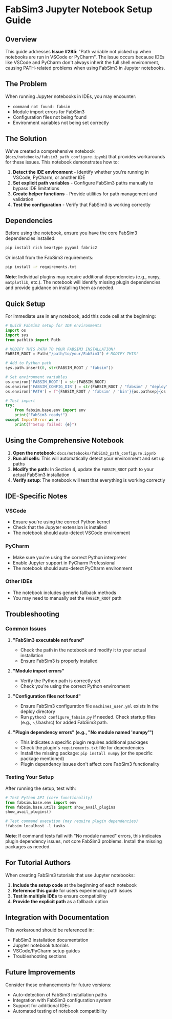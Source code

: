 # FabSim3 Jupyter Notebook Setup Guide

## Overview

This guide addresses **Issue #295**: "Path variable not picked up when notebooks are run in VSCode or PyCharm". The issue occurs because IDEs like VSCode and PyCharm don't always inherit the full shell environment, causing PATH-related problems when using FabSim3 in Jupyter notebooks.

## The Problem

When running Jupyter notebooks in IDEs, you may encounter:

- `command not found: fabsim`
- Module import errors for FabSim3
- Configuration files not being found
- Environment variables not being set correctly

## The Solution

We've created a comprehensive notebook (`docs/notebooks/fabsim3_path_configure.ipynb`) that provides workarounds for these issues. This notebook demonstrates how to:

1. **Detect the IDE environment** - Identify whether you're running in VSCode, PyCharm, or another IDE
2. **Set explicit path variables** - Configure FabSim3 paths manually to bypass IDE limitations
3. **Create helper functions** - Provide utilities for path management and validation
4. **Test the configuration** - Verify that FabSim3 is working correctly

## Dependencies

Before using the notebook, ensure you have the core FabSim3 dependencies installed:

```bash
pip install rich beartype pyyaml fabric2
```

Or install from the FabSim3 requirements:

```bash
pip install -r requirements.txt
```

**Note**: Individual plugins may require additional dependencies (e.g., `numpy`, `matplotlib`, etc.). The notebook will identify missing plugin dependencies and provide guidance on installing them as needed.

## Quick Setup

For immediate use in any notebook, add this code cell at the beginning:

```python
# Quick FabSim3 setup for IDE environments
import os
import sys
from pathlib import Path

# MODIFY THIS PATH TO YOUR FABSIM3 INSTALLATION!
FABSIM_ROOT = Path("/path/to/your/FabSim3") # MODIFY THIS!

# Add to Python path
sys.path.insert(0, str(FABSIM_ROOT / "fabsim"))

# Set environment variables
os.environ['FABSIM_ROOT'] = str(FABSIM_ROOT)
os.environ['FABSIM_CONFIG_DIR'] = str(FABSIM_ROOT / "fabsim" / "deploy")
os.environ['PATH'] = f"{FABSIM_ROOT / 'fabsim' / 'bin'}{os.pathsep}{os.environ.get('PATH', '')}"

# Test import
try:
    from fabsim.base.env import env
    print("FabSim3 ready!")
except ImportError as e:
    print(f"Setup failed: {e}")
```

## Using the Comprehensive Notebook

1. **Open the notebook**: `docs/notebooks/fabSim3_path_configure.ipynb`
2. **Run all cells**: This will automatically detect your environment and set up paths
3. **Modify the path**: In Section 4, update the `FABSIM_ROOT` path to your actual FabSim3 installation
4. **Verify setup**: The notebook will test that everything is working correctly

## IDE-Specific Notes

### VSCode

- Ensure you're using the correct Python kernel
- Check that the Jupyter extension is installed
- The notebook should auto-detect VSCode environment

### PyCharm

- Make sure you're using the correct Python interpreter
- Enable Jupyter support in PyCharm Professional
- The notebook should auto-detect PyCharm environment

### Other IDEs

- The notebook includes generic fallback methods
- You may need to manually set the `FABSIM_ROOT` path

## Troubleshooting

### Common Issues

1. **"FabSim3 executable not found"**
   - Check the path in the notebook and modify it to your actual installation
   - Ensure FabSim3 is properly installed

2. **"Module import errors"**
   - Verify the Python path is correctly set
   - Check you're using the correct Python environment

3. **"Configuration files not found"**
   - Ensure FabSim3 configuration file `machines_user.yml` exists in the deploy directory
   - Run `python3 configure_fabsim.py` if needed. Check startup files (e.g., ~/.bashrc) for added FabSim3 path.

4. **"Plugin dependency errors" (e.g., "No module named 'numpy'")**
   - This indicates a specific plugin requires additional packages
   - Check the plugin's `requirements.txt` file for dependencies
   - Install the missing package: `pip install numpy` (or the specific package mentioned)
   - Plugin dependency issues don't affect core FabSim3 functionality

### Testing Your Setup

After running the setup, test with:

```python
# Test Python API (core functionality)
from fabsim.base.env import env
from fabsim.base.utils import show_avail_plugins
show_avail_plugins()

# Test command execution (may require plugin dependencies)
!fabsim localhost -l tasks
```

**Note**: If command tests fail with "No module named" errors, this indicates plugin dependency issues, not core FabSim3 problems. Install the missing packages as needed.

## For Tutorial Authors

When creating FabSim3 tutorials that use Jupyter notebooks:

1. **Include the setup code** at the beginning of each notebook
2. **Reference this guide** for users experiencing path issues
3. **Test in multiple IDEs** to ensure compatibility
4. **Provide the explicit path** as a fallback option

## Integration with Documentation

This workaround should be referenced in:

- FabSim3 installation documentation
- Jupyter notebook tutorials
- VSCode/PyCharm setup guides
- Troubleshooting sections

## Future Improvements

Consider these enhancements for future versions:

- Auto-detection of FabSim3 installation paths
- Integration with FabSim3 configuration system
- Support for additional IDEs
- Automated testing of notebook compatibility
